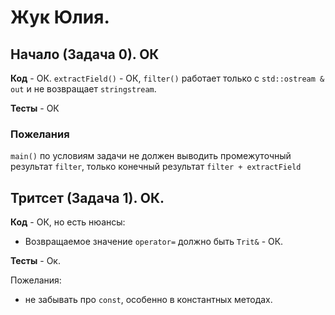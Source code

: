 # Жук Юлия.

## Начало (Задача 0). ОК

**Код** - ОК. `extractField()` - ОК, `filter()` работает только с `std::ostream & out` и не возвращает `stringstream`.

**Тесты** - ОК

### Пожелания

`main()` по условиям задачи не должен выводить промежуточный результат `filter`, только конечный результат `filter + extractField`

## Тритсет (Задача 1). ОК.

**Код** - ОК, но есть нюансы:

- Возвращаемое значение `operator=` должно быть `Trit&` - ОК.

**Тесты** - Ок.

Пожелания:

- не забывать про `const`, особенно в константных методах.
